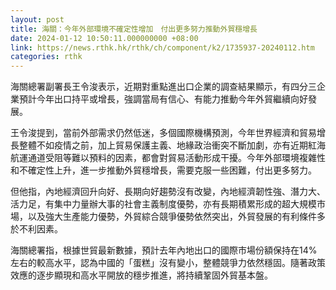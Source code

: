 ```yaml
---
layout: post
title: 海關：今年外部環境不確定性增加　付出更多努力推動外貿穩增長
date: 2024-01-12 10:50:11.000000000 +08:00
link: https://news.rthk.hk/rthk/ch/component/k2/1735937-20240112.htm
categories: rthk
---
```


海關總署副署長王令浚表示，近期對重點進出口企業的調查結果顯示，有四分三企業預計今年出口持平或增長，強調當局有信心、有能力推動今年外貿繼續向好發展。

王令浚提到，當前外部需求仍然低迷，多個國際機構預測，今年世界經濟和貿易增長整體不如疫情之前，加上貿易保護主義、地緣政治衝突不斷加劇，亦有近期紅海航運通道受阻等難以預料的因素，都會對貿易活動形成干擾。今年外部環境複雜性和不確定性上升，進一步推動外貿穩增長，需要克服一些困難，付出更多努力。

但他指，內地經濟回升向好、長期向好趨勢沒有改變，內地經濟韌性強、潛力大、活力足，有集中力量辦大事的社會主義制度優勢，亦有長期積累形成的超大規模市場，以及強大生產能力優勢，外貿綜合競爭優勢依然突出，外貿發展的有利條件多於不利因素。

海關總署指，根據世貿最新數據，預計去年內地出口的國際市場份額保持在14%左右的較高水平，認為中國的「蛋糕」沒有變小，整體競爭力依然穩固。隨著政策效應的逐步顯現和高水平開放的穩步推進，將持續鞏固外貿基本盤。
